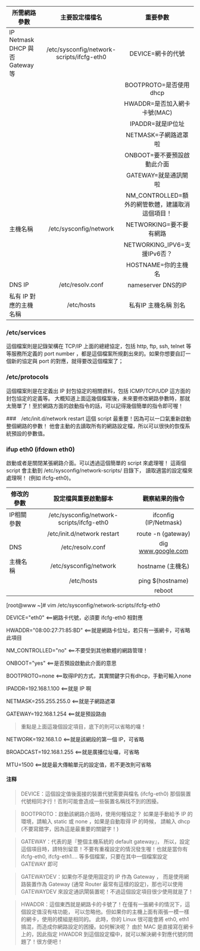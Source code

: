 
|所需網路參數|主要設定檔檔名|重要參數|
| ------------- |:-------------:|:-----:|
|IP Netmask DHCP 與否 Gateway 等|/etc/sysconfig/network-scripts/ifcfg-eth0|DEVICE=網卡的代號|
|||BOOTPROTO=是否使用 dhcp
|||HWADDR=是否加入網卡卡號(MAC)
|||IPADDR=就是IP位址
|||NETMASK=子網路遮罩啦
|||ONBOOT=要不要預設啟動此介面
|||GATEWAY=就是通訊閘啦
|||NM_CONTROLLED=額外的網管軟體，建議取消這個項目！
|主機名稱|/etc/sysconfig/network|NETWORKING=要不要有網路
|||NETWORKING_IPV6=支援IPv6否？|
|||HOSTNAME=你的主機名|
|DNS IP	|/etc/resolv.conf|	nameserver DNS的IP|
|私有 IP 對應的主機名稱|/etc/hosts|私有IP 主機名稱 別名|


### /etc/services
這個檔案則是記錄架構在 TCP/IP 上面的總總協定，包括 http, ftp, ssh, telnet 等等服務所定義的 port number ，都是這個檔案所規劃出來的。如果你想要自訂一個新的協定與 port 的對應，就得要改這個檔案了；

### /etc/protocols
這個檔案則是在定義出 IP 封包協定的相關資料，包括 ICMP/TCP/UDP 這方面的封包協定的定義等。
大概知道上面這幾個檔案後，未來要修改網路參數時，那就太簡單了！至於網路方面的啟動指令的話，可以記得幾個簡單的指令即可喔！

###　/etc/init.d/network restart
這個 script 最重要！因為可以一口氣重新啟動整個網路的參數！ 他會主動的去讀取所有的網路設定檔，所以可以很快的恢復系統預設的參數值。

### ifup eth0 (ifdown eth0)
啟動或者是關閉某張網路介面。可以透過這個簡單的 script 來處理喔！ 這兩個 script 會主動到 /etc/sysconfig/network-scripts/ 目錄下， 讀取適當的設定檔來處理啊！ (例如 ifcfg-eth0)。


|修改的參數|設定檔與重要啟動腳本|觀察結果的指令|
| ------------- |:-------------:|:-----:|
|IP相關參數|/etc/sysconfig/network-scripts/ifcfg-eth0 |ifconfig (IP/Netmask) |
||/etc/init.d/network restart |route -n (gateway)
|DNS|/etc/resolv.conf|dig www.google.com|
|主機名稱|/etc/sysconfig/network|hostname (主機名)
||/etc/hosts|ping $(hostname)
|||reboot|


[root@www ~]# vim /etc/sysconfig/network-scripts/ifcfg-eth0

DEVICE="eth0"               <==網路卡代號，必須要 ifcfg-eth0 相對應

HWADDR="08:00:27:71:85:BD"  <==就是網路卡位址，若只有一張網卡，可省略此項目

NM_CONTROLLED="no"          <==不要受到其他軟體的網路管理！

ONBOOT="yes"                <==是否預設啟動此介面的意思

BOOTPROTO=none              <==取得IP的方式，其實關鍵字只有dhcp，手動可輸入none

IPADDR=192.168.1.100        <==就是 IP 啊

NETMASK=255.255.255.0       <==就是子網路遮罩

GATEWAY=192.168.1.254       <==就是預設路由

>重點是上面這幾個設定項目，底下的則可以省略的囉！

NETWORK=192.168.1.0         <==就是該網段的第一個 IP，可省略

BROADCAST=192.168.1.255     <==就是廣播位址囉，可省略

MTU=1500                    <==就是最大傳輸單元的設定值，若不更改則可省略



#### 注释
> DEVICE：這個設定值後面接的裝置代號需要與檔名 (ifcfg-eth0) 那個裝置代號相同才行！否則可能會造成一些裝置名稱找不到的困擾。



> BOOTPROTO：啟動該網路介面時，使用何種協定？ 如果是手動給予 IP 的環境，請輸入 static 或 none ，如果是自動取得 IP 的時候， 請輸入 dhcp (不要寫錯字，因為這是最重要的關鍵字！)

> GATEWAY：代表的是『整個主機系統的 default gateway』， 所以，設定這個項目時，請特別留意！不要有重複設定的情況發生喔！也就是當你有 ifcfg-eth0, ifcfg-eth1.... 等多個檔案，只要在其中一個檔案設定 GATEWAY 即可

> GATEWAYDEV：如果你不是使用固定的 IP 作為 Gateway ， 而是使用網路裝置作為 Gateway (通常 Router 最常有這樣的設定)，那也可以使用 GATEWAYDEV 來設定通訊閘裝置呢！不過這個設定項目很少使用就是了！

> HWADDR：這個東西就是網路卡的卡號了！在僅有一張網卡的情況下，這個設定值沒有啥功能， 可以忽略他。但如果你的主機上面有兩張一模一樣的網卡，使用的模組是相同的。 此時，你的 Linux 很可能會將 eth0, eth1 搞混，而造成你網路設定的困擾。如何解決呢？ 由於 MAC 是直接寫在網卡上的，因此指定 HWADDR 到這個設定檔中，就可以解決網卡對應代號的問題了！很方便吧！
